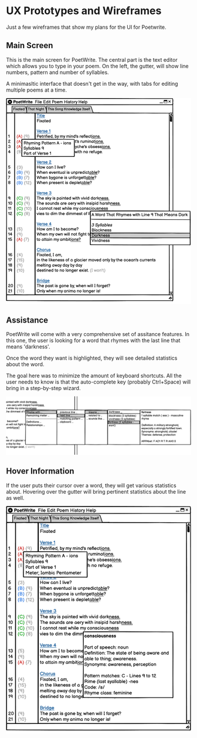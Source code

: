 # UX Prototypes and Wireframes

Just a few wireframes that show my plans for the UI for Poetwrite.

## Main Screen

This is the main screen for PoetWrite. The central part is the text editor which allows you to type in your poem. On the left, the gutter, will show line numbers, pattern and number of syllables.

A minimasltic interface that doesn't get in the way, with tabs for editing multiple poems at a time. 

![Main Screen](../assets/main-screen-prototype.png)

## Assistance

PoetWrite will come with a very comprehensive set of assitance features. In this one, the user is looking for a word that rhymes with the last line that means 'darkness'.

Once the word they want is highlighted, they will see detailed statistics about the word.

The goal here was to minimize the amount of keyboard shortcuts. All the user needs to know is that the auto-complete key (probably Ctrl+Space) will bring in a step-by-step wizard.

![Autocomplete Interface](../assets/autocomplete-prototype.png)

## Hover Information

If the user puts their cursor over a word, they will get various statistics about. Hovering over the gutter will bring pertinent statistics about the line as well.

![Hover Cards](../assets/hovercard-prototype.png)